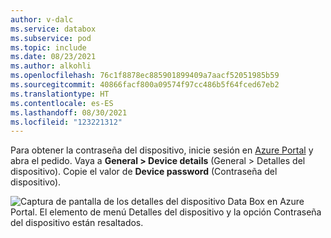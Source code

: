 ```yaml
---
author: v-dalc
ms.service: databox
ms.subservice: pod
ms.topic: include
ms.date: 08/23/2021
ms.author: alkohli
ms.openlocfilehash: 76c1f8878ec885901899409a7aacf52051985b59
ms.sourcegitcommit: 40866facf800a09574f97cc486b5f64fced67eb2
ms.translationtype: HT
ms.contentlocale: es-ES
ms.lasthandoff: 08/30/2021
ms.locfileid: "123221312"
---
```

Para obtener la contraseña del dispositivo, inicie sesión en [Azure Portal](https://portal.azure.com) y abra el pedido. Vaya a **General > Device details** (General > Detalles del dispositivo). Copie el valor de **Device password** (Contraseña del dispositivo). 

![Captura de pantalla de los detalles del dispositivo Data Box en Azure Portal. El elemento de menú Detalles del dispositivo y la opción Contraseña del dispositivo están resaltados.](media/data-box-get-device-password/data-box-device-credentials.png)
